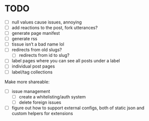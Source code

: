 # TODO
- [ ] null values cause issues, annoying
- [ ] add reactions to the post, fork utterances?
- [ ] generate page manifest
- [ ] generate rss
- [ ] tissue isn’t a bad name lol
- [ ] redirects from old slugs?
    - [ ] redirects from id to slug?
- [ ] label pages where you can see all posts under a label
- [ ] individual post pages
- [ ] label/tag collections

Make more shareable:
- [ ] issue management
  - [ ] create a whitelisting/auth system
  - [ ] delete foreign issues
- [ ] figure out how to support external configs, both of static json and custom helpers for extensions